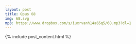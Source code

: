 ```yaml
---
layout: post
title: Opus 68
img: 68.svg
mp3: https://www.dropbox.com/s/iuxrvanh14a65q5/68.mp3?dl=1
---
```


{% include post_content.html %}
